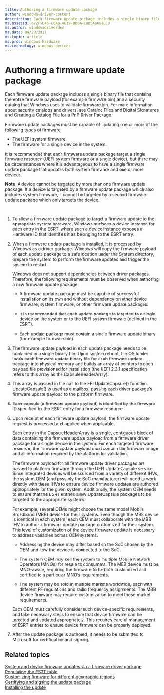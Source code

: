 ```yaml
---
title: Authoring a firmware update package
author: windows-driver-content
description: Each firmware update package includes a single binary file that contains the entire firmware payload (for example firmware.bin) and a security catalog that Windows uses to validate firmware.bin.
ms.assetid: 672F5E45-C0AB-4C19-BB0A-C8B5A66D8EED
ms.author: windowsdriverdev
ms.date: 04/20/2017
ms.topic: article
ms.prod: windows-hardware
ms.technology: windows-devices
---
```


# Authoring a firmware update package


Each firmware update package includes a single binary file that contains the entire firmware payload (for example firmware.bin) and a security catalog that Windows uses to validate firmware.bin. For more information about security catalogs and drivers, see [Catalog Files and Digital Signatures](https://msdn.microsoft.com/library/windows/hardware/ff537872) and [Creating a Catalog File for a PnP Driver Package](https://msdn.microsoft.com/library/windows/hardware/ff540161).

Firmware update packages must be capable of updating one or more of the following types of firmware:

-   The UEFI system firmware.
-   The firmware for a single device in the system.

It is recommended that each firmware update package target a single firmware resource (UEFI system firmware or a single device), but there may be circumstances where it is advantageous to have a single firmware update package that updates both system firmware and one or more devices.

**Note**  A device cannot be targeted by more than one firmware update package. If a device is targeted by a firmware update package which also includes system firmware, it cannot be targeted by a second firmware update package which only targets the device.

 

1.  To allow a firmware update package to target a firmware update to the appropriate system hardware, Windows surfaces a device instance for each entry in the ESRT, where such a device instance exposes a Hardware ID that identifies it as belonging to the ESRT entry.

2.  When a firmware update package is installed, it is processed by Windows as a driver package. Windows will copy the firmware payload of each update package to a safe location under the System directory, prepare the system to perform the firmware updates and trigger the system to restart.

    Windows does not support dependencies between driver packages. Therefore, the following requirements must be observed when authoring a new firmware update package:

    -   A firmware update package must be capable of successful installation on its own and without dependency on other device firmware, system firmware, or other firmware update packages.
    
    -   It is recommended that each update package is targeted to a single device on the system or to the UEFI system firmware (defined in the ESRT).
    
    -   Each update package must contain a single firmware update binary (for example firmware.bin).

3.  The firmware update payload in each update package needs to be contained in a single binary file. Upon system reboot, the OS loader loads each firmware update binary file for each firmware update package into physical memory and builds an array of pointers to each payload file provisioned for installation (the UEFI 2.3.1 specification refers to this array as the CapsuleHeaderArray).

4.  This array is passed in the call to the EFI UpdateCapsule() function. UpdateCapsule() is used as a mailbox, passing each driver package’s firmware update payload to the platform firmware.

5.  Each capsule (a firmware update payload) is identified by the firmware ID specified by the ESRT entry for a firmware resource.

6.  Upon receipt of each firmware update payload, the firmware update request is processed and applied when applicable.

    Each entry in the CapsuleHeaderArray is a single, contiguous block of data containing the firmware update payload from a firmware driver package for a single device in the system. For each targeted firmware resource, the firmware update payload must contain the firmware image and all information required by the platform for validation.

    The firmware payload for all firmware update driver packages are passed to platform firmware through the UEFI UpdateCapsule service. Since integrated devices will be sourced from a variety of different IHVs, the system OEM (and possibly the SoC manufacturer) will need to work directly with these IHVs to ensure device firmware updates are authored appropriately for the given system. Additionally, the system OEM needs to ensure that the ESRT entries allow UpdateCapsule packages to be targeted to the appropriate systems.

    For example, several OEMs might choose the same model Mobile Broadband (MBB) device for their systems. Even though the MBB device is identical in each system, each OEM must collaborate with the MBB IHV to author a firmware update package customized for their system. This level of customization of the device firmware update is necessary to address variables across OEM systems.

    -   Addressing the device may differ based on the SoC chosen by the OEM and how the device is connected to the SoC.
    
    -   The system OEM may sell the system to multiple Mobile Network Operators (MNOs) for resale to consumers. The MBB device must be MNO-aware, requiring the firmware to be both customized and certified to a particular MNO’s requirements.
    
    -   The system may be sold in multiple markets worldwide, each with different RF regulations and radio frequency assignments. The MBB device firmware may require customization to meet these market requirements.

    Each OEM must carefully consider such device-specific requirements, and take necessary steps to ensure that device firmware can be targeted and updated appropriately. This requires careful management of ESRT entries to ensure device firmware can be properly deployed.

7.  After the update package is authored, it needs to be submitted to Microsoft for certification and signing.

## Related topics
[System and device firmware updates via a firmware driver package](system-and-device-firmware-updates-via-a-firmware-driver-package.md)  
[Populating the ESRT table](populating-the-esrt-table.md)  
[Customizing firmware for different geographic regions](customizing-firmware-for-different-geographic-regions.md)  
[Certifying and signing the update package](certifying-and-signing-the-update-package.md)  
[Installing the update](installing-the-update.md)  



